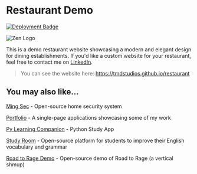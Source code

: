 # Restaurant Demo

[![Deployment Badge](https://img.shields.io/badge/deployment-GitHub-black)](https://tmdstudios.github.io/restaurant)

![Zen Logo](/media/logo.png)

This is a demo restaurant website showcasing a modern and elegant design for dining establishments. If you'd like a custom website for your restaurant, feel free to contact me on [LinkedIn](https://www.linkedin.com/in/alminpiric/ 'LinkedIn').

>You can see the website here: https://tmdstudios.github.io/restaurant

## You may also like...

[Ming Sec](https://github.com/TMDStudios/MingSec 'Ming Sec') - Open-source home security system

[Portfolio](https://tmdstudios.github.io/ 'Portfolio') - A single-page applications showcasing some of my work

[Py Learning Companion](https://www.amazon.com/dp/B08RLPC9LR 'Py Learning Companion') - Python Study App

[Study Room](https://github.com/TMDStudios/StudyRoom 'Study Room') - Open-source platform for students to improve their English vocabulary and grammar

[Road to Rage Demo](https://github.com/TMDStudios/rtr 'Road to Rage Demo') - Open-source demo of Road to Rage (a vertical shmup)